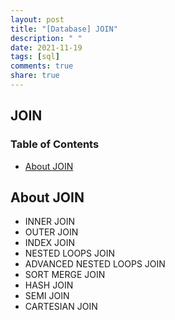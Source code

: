 ```yaml
---
layout: post
title: "[Database] JOIN"
description: " "
date: 2021-11-19
tags: [sql]
comments: true
share: true
---
```


## JOIN
 
 ### Table of Contents
 * [About JOIN](#about-join)

## About JOIN
* INNER JOIN
* OUTER JOIN
* INDEX JOIN
* NESTED LOOPS JOIN
* ADVANCED NESTED LOOPS JOIN
* SORT MERGE JOIN
* HASH JOIN
* SEMI JOIN
* CARTESIAN JOIN